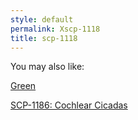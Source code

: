 ```yaml
---
style: default
permalink: Xscp-1118
title: scp-1118
---
```

You may also like:

[Green](http://scp-wiki.net/green)

[SCP-1186: Cochlear Cicadas](http://scp-wiki.net/scp-1186)
